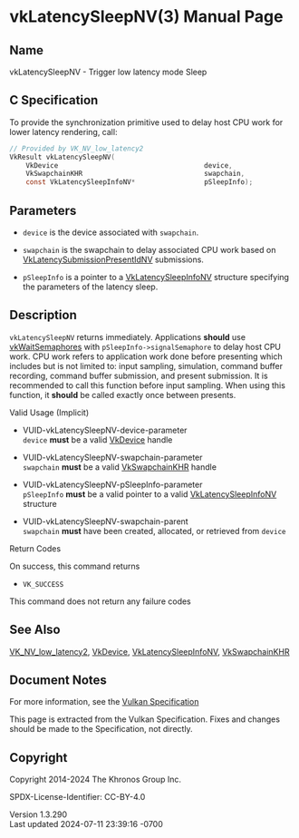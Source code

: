 # vkLatencySleepNV(3) Manual Page

## Name

vkLatencySleepNV - Trigger low latency mode Sleep



## <a href="#_c_specification" class="anchor"></a>C Specification

To provide the synchronization primitive used to delay host CPU work for
lower latency rendering, call:

``` c
// Provided by VK_NV_low_latency2
VkResult vkLatencySleepNV(
    VkDevice                                    device,
    VkSwapchainKHR                              swapchain,
    const VkLatencySleepInfoNV*                 pSleepInfo);
```

## <a href="#_parameters" class="anchor"></a>Parameters

- `device` is the device associated with `swapchain`.

- `swapchain` is the swapchain to delay associated CPU work based on
  [VkLatencySubmissionPresentIdNV](https://registry.khronos.org/vulkan/specs/1.3-extensions/man/html/VkLatencySubmissionPresentIdNV.html)
  submissions.

- `pSleepInfo` is a pointer to a
  [VkLatencySleepInfoNV](https://registry.khronos.org/vulkan/specs/1.3-extensions/man/html/VkLatencySleepInfoNV.html) structure specifying
  the parameters of the latency sleep.

## <a href="#_description" class="anchor"></a>Description

`vkLatencySleepNV` returns immediately. Applications **should** use
[vkWaitSemaphores](https://registry.khronos.org/vulkan/specs/1.3-extensions/man/html/vkWaitSemaphores.html) with
`pSleepInfo->signalSemaphore` to delay host CPU work. CPU work refers to
application work done before presenting which includes but is not
limited to: input sampling, simulation, command buffer recording,
command buffer submission, and present submission. It is recommended to
call this function before input sampling. When using this function, it
**should** be called exactly once between presents.

Valid Usage (Implicit)

- <a href="#VUID-vkLatencySleepNV-device-parameter"
  id="VUID-vkLatencySleepNV-device-parameter"></a>
  VUID-vkLatencySleepNV-device-parameter  
  `device` **must** be a valid [VkDevice](https://registry.khronos.org/vulkan/specs/1.3-extensions/man/html/VkDevice.html) handle

- <a href="#VUID-vkLatencySleepNV-swapchain-parameter"
  id="VUID-vkLatencySleepNV-swapchain-parameter"></a>
  VUID-vkLatencySleepNV-swapchain-parameter  
  `swapchain` **must** be a valid [VkSwapchainKHR](https://registry.khronos.org/vulkan/specs/1.3-extensions/man/html/VkSwapchainKHR.html)
  handle

- <a href="#VUID-vkLatencySleepNV-pSleepInfo-parameter"
  id="VUID-vkLatencySleepNV-pSleepInfo-parameter"></a>
  VUID-vkLatencySleepNV-pSleepInfo-parameter  
  `pSleepInfo` **must** be a valid pointer to a valid
  [VkLatencySleepInfoNV](https://registry.khronos.org/vulkan/specs/1.3-extensions/man/html/VkLatencySleepInfoNV.html) structure

- <a href="#VUID-vkLatencySleepNV-swapchain-parent"
  id="VUID-vkLatencySleepNV-swapchain-parent"></a>
  VUID-vkLatencySleepNV-swapchain-parent  
  `swapchain` **must** have been created, allocated, or retrieved from
  `device`

Return Codes

On success, this command returns

- `VK_SUCCESS`

This command does not return any failure codes

## <a href="#_see_also" class="anchor"></a>See Also

[VK_NV_low_latency2](https://registry.khronos.org/vulkan/specs/1.3-extensions/man/html/VK_NV_low_latency2.html),
[VkDevice](https://registry.khronos.org/vulkan/specs/1.3-extensions/man/html/VkDevice.html),
[VkLatencySleepInfoNV](https://registry.khronos.org/vulkan/specs/1.3-extensions/man/html/VkLatencySleepInfoNV.html),
[VkSwapchainKHR](https://registry.khronos.org/vulkan/specs/1.3-extensions/man/html/VkSwapchainKHR.html)

## <a href="#_document_notes" class="anchor"></a>Document Notes

For more information, see the <a
href="https://registry.khronos.org/vulkan/specs/1.3-extensions/html/vkspec.html#vkLatencySleepNV"
target="_blank" rel="noopener">Vulkan Specification</a>

This page is extracted from the Vulkan Specification. Fixes and changes
should be made to the Specification, not directly.

## <a href="#_copyright" class="anchor"></a>Copyright

Copyright 2014-2024 The Khronos Group Inc.

SPDX-License-Identifier: CC-BY-4.0

Version 1.3.290  
Last updated 2024-07-11 23:39:16 -0700
